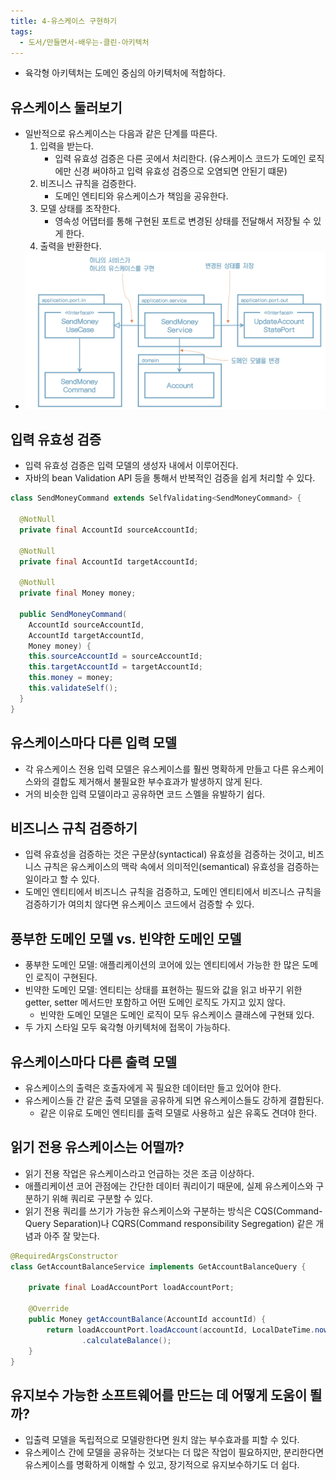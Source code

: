 ```yaml
---
title: 4-유스케이스 구현하기
tags:
  - 도서/만들면서-배우는-클린-아키텍처
---
```


- 육각형 아키텍처는 도메인 중심의 아키텍처에 적합하다.

## 유스케이스 둘러보기

- 일반적으로 유스케이스는 다음과 같은 단계를 따른다.
	1. 입력을 받는다.
		- 입력 유효성 검증은 다른 곳에서 처리한다. (유스케이스 코드가 도메인 로직에만 신경 써야하고 입력 유효성 검증으로 오염되면 안된기 떄문)
	2. 비즈니스 규칙을 검증한다.
		- 도메인 엔티티와 유스케이스가 책임을 공유한다.
	3. 모델 상태를 조작한다.
		- 영속성 어댑터를 통해 구현된 포트로 변경된 상태를 전달해서 저장될 수 있게 한다.
	4. 출력을 반환한다.
- ![](assets/Pasted%20image%2020241112211614.png)

## 입력 유효성 검증

- 입력 유효성 검증은 입력 모델의 생성자 내에서 이루어진다.
- 자바의 bean Validation API 등을 통해서 반복적인 검증을 쉽게 처리할 수 있다.

```java
class SendMoneyCommand extends SelfValidating<SendMoneyCommand> {

  @NotNull
  private final AccountId sourceAccountId;

  @NotNull
  private final AccountId targetAccountId;

  @NotNull
  private final Money money;

  public SendMoneyCommand(
    AccountId sourceAccountId,
    AccountId targetAccountId,
    Money money) {
    this.sourceAccountId = sourceAccountId;
    this.targetAccountId = targetAccountId;
    this.money = money;
    this.validateSelf();
  }
}
```

## 유스케이스마다 다른 입력 모델

- 각 유스케이스 전용 입력 모델은 유스케이스를 훨씬 명확하게 만들고 다른 유스케이스와의 결합도 제거해서 불필요한 부수효과가 발생하지 않게 된다.
- 거의 비슷한 입력 모델이라고 공유하면 코드 스멜을 유발하기 쉽다.

## 비즈니스 규칙 검증하기

- 입력 유효성을 검증하는 것은 구문상(syntactical) 유효성을 검증하는 것이고, 비즈니스 규칙은 유스케이스의 맥락 속에서 의미적인(semantical) 유효성을 검증하는 일이라고 할 수 있다.
- 도메인 엔티티에서 비즈니스 규칙을 검증하고, 도메인 엔티티에서 비즈니스 규칙을 검증하기가 여의치 않다면 유스케이스 코드에서 검증할 수 있다.

## 풍부한 도메인 모델 vs. 빈약한 도메인 모델

- 풍부한 도메인 모델: 애플리케이션의 코어에 있는 엔티티에서 가능한 한 많은 도메인 로직이 구현된다.
- 빈약한 도메인 모델: 엔티티는 상태를 표현하는 필드와 값을 읽고 바꾸기 위한 getter, setter 메서드만 포함하고 어떤 도메인 로직도 가지고 있지 않다.
	- 빈약한 도메인 모델은 도메인 로직이 모두 유스케이스 클래스에 구현돼 있다.
- 두 가지 스타일 모두 육각형 아키텍처에 접목이 가능하다.

## 유스케이스마다 다른 출력 모델

- 유스케이스의 출력은 호출자에게 꼭 필요한 데이터만 들고 있어야 한다.
- 유스케이스들 간 같은 출력 모델을 공유하게 되면 유스케이스들도 강하게 결합된다.
	- 같은 이유로 도메인 엔티티를 출력 모델로 사용하고 싶은 유혹도 견뎌야 한다.

## 읽기 전용 유스케이스는 어떨까?

- 읽기 전용 작업은 유스케이스라고 언급하는 것은 조금 이상하다.
- 애플리케이션 코어 관점에는 간단한 데이터 쿼리이기 때문에, 실제 유스케이스와 구분하기 위해 쿼리로 구분할 수 있다.
- 읽기 전용 쿼리를 쓰기가 가능한 유스케이스와 구분하는 방식은 CQS(Command-Query Separation)나 CQRS(Command responsibility Segregation) 같은 개념과 아주 잘 맞는다.

```java
@RequiredArgsConstructor
class GetAccountBalanceService implements GetAccountBalanceQuery {

    private final LoadAccountPort loadAccountPort;

    @Override
    public Money getAccountBalance(AccountId accountId) {
        return loadAccountPort.loadAccount(accountId, LocalDateTime.now())
                .calculateBalance();
    }
}
```

## 유지보수 가능한 소프트웨어를 만드는 데 어떻게 도움이 뙬까?

- 입출력 모델을 독립적으로 모델랑한다면 원치 않는 부수효과를 피할 수 있다.
- 유스케이스 간에 모델을 공유하는 것보다는 더 많은 작업이 필요하지만, 분리한다면 유스케이스를 명확하게 이해할 수 있고, 장기적으로 유지보수하기도 더 쉽다.
